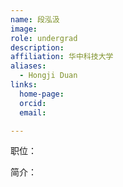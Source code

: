 ```yaml
---
name: 段泓汲
image: 
role: undergrad
description: 
affiliation: 华中科技大学
aliases:
  - Hongji Duan
links:
  home-page: 
  orcid: 
  email: 

---
```


职位：

简介：
